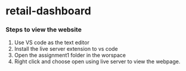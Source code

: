 # retail-dashboard
### Steps to view the website

1) Use VS code as the text editor
2) Install the live server extension to vs code
3) Open the assignment1 folder in the worspace
4) Right click and choose open using live server to view the webpage.